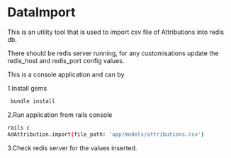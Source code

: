 # DataImport

This is an utility tool that is used to import csv file of Attributions into redis db.

There should be redis server running, for any customisations update the redis_host and redis_port config values.

This is a console application and can by

1.Install gems
```sh
 bundle install
```

2.Run application from rails console

````bash
rails c
AdAttribution.import(file_path: 'app/models/attributions.csv')
````
3.Check redis server for the values inserted.